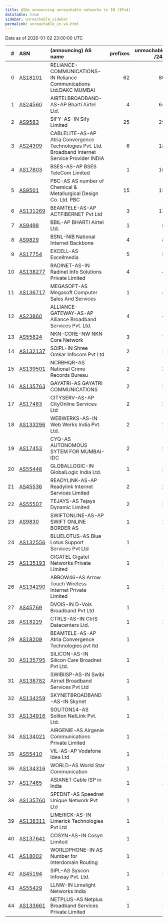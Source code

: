 ```yaml
---
title: ASNs announcing unreachable networks in IN (IPv4)
datatable: true
sidebar: unreachable_sidebar
permalink: unreachable_in-v4.html
---
```


Data as of 2020-01-02 23:00:00 UTC


<div class="datatable-begin"></div>

|   # | ASN                                      | (announcing) AS name                                                                               |   prefixes |   unreachable /24s |
|----:|:-----------------------------------------|:---------------------------------------------------------------------------------------------------|-----------:|-------------------:|
|   0 | [AS18101](unreachable_AS18101-v4.html)   | RELIANCE-COMMUNICATIONS-IN Reliance Communications Ltd.DAKC MUMBAI                                 |         62 |                 80 |
|   1 | [AS24560](unreachable_AS24560-v4.html)   | AIRTELBROADBAND-AS-AP Bharti Airtel Ltd.                                                           |          4 |                 64 |
|   2 | [AS9583](unreachable_AS9583-v4.html)     | SIFY-AS-IN Sify Limited                                                                            |         25 |                 29 |
|   3 | [AS24309](unreachable_AS24309-v4.html)   | CABLELITE-AS-AP Atria Convergence Technologies Pvt. Ltd. Broadband Internet Service Provider INDIA |          6 |                 18 |
|   4 | [AS17803](unreachable_AS17803-v4.html)   | BSES-AS-AP BSES TeleCom Limited                                                                    |          1 |                 16 |
|   5 | [AS9501](unreachable_AS9501-v4.html)     | PBC-AS AS number of Chemical &amp; Metallurgical Design Co. Ltd. PBC                               |         15 |                 15 |
|   6 | [AS131269](unreachable_AS131269-v4.html) | BEAMTELE-AS-AP ACTFIBERNET Pvt Ltd                                                                 |          3 |                 12 |
|   7 | [AS9498](unreachable_AS9498-v4.html)     | BBIL-AP BHARTI Airtel Ltd.                                                                         |          1 |                  8 |
|   8 | [AS9829](unreachable_AS9829-v4.html)     | BSNL-NIB National Internet Backbone                                                                |          4 |                  8 |
|   9 | [AS17754](unreachable_AS17754-v4.html)   | EXCELL-AS Excellmedia                                                                              |          5 |                  5 |
|  10 | [AS138277](unreachable_AS138277-v4.html) | RADINET-AS-IN Radinet Info Solutions Private Limited                                               |          4 |                  4 |
|  11 | [AS136717](unreachable_AS136717-v4.html) | MEGASOFT-AS Megasoft Computer Sales And Services                                                   |          1 |                  4 |
|  12 | [AS23860](unreachable_AS23860-v4.html)   | ALLIANCE-GATEWAY-AS-AP Alliance Broadband Services Pvt. Ltd.                                       |          4 |                  4 |
|  13 | [AS55824](unreachable_AS55824-v4.html)   | NKN-CORE-NW NKN Core Network                                                                       |          3 |                  3 |
|  14 | [AS132137](unreachable_AS132137-v4.html) | SOIPL-IN Shree Omkar Infocom Pvt Ltd                                                               |          2 |                  2 |
|  15 | [AS139501](unreachable_AS139501-v4.html) | NCRBHQR-AS National Crime Records Bureau                                                           |          2 |                  2 |
|  16 | [AS135763](unreachable_AS135763-v4.html) | GAYATRI-AS GAYATRI COMMUNICATIONS                                                                  |          2 |                  2 |
|  17 | [AS17483](unreachable_AS17483-v4.html)   | CITYSERV-AS-AP CityOnline Services Ltd                                                             |          2 |                  2 |
|  18 | [AS133296](unreachable_AS133296-v4.html) | WEBWERKS-AS-IN Web Werks India Pvt. Ltd.                                                           |          2 |                  2 |
|  19 | [AS17453](unreachable_AS17453-v4.html)   | CYQ-AS AUTONOMOUS SYTEM FOR MUMBAI-IDC                                                             |          2 |                  2 |
|  20 | [AS55448](unreachable_AS55448-v4.html)   | GLOBALLOGIC-IN GlobalLogic India Ltd.                                                              |          1 |                  2 |
|  21 | [AS45536](unreachable_AS45536-v4.html)   | READYLINK-AS-AP Readylink Internet Services Limited                                                |          2 |                  2 |
|  22 | [AS55507](unreachable_AS55507-v4.html)   | TEJAYS-AS Tejays Dynamic Limited                                                                   |          2 |                  2 |
|  23 | [AS9830](unreachable_AS9830-v4.html)     | SWIFTONLINE-AS-AP SWIFT ONLINE BORDER AS                                                           |          1 |                  1 |
|  24 | [AS132556](unreachable_AS132556-v4.html) | BLUELOTUS-AS Blue Lotus Support Services Pvt Ltd                                                   |          1 |                  1 |
|  25 | [AS135193](unreachable_AS135193-v4.html) | GIGATEL Gigatel Networks Private Limited                                                           |          1 |                  1 |
|  26 | [AS134290](unreachable_AS134290-v4.html) | ARROW46-AS Arrow Touch Wireless Internet Private Limited                                           |          1 |                  1 |
|  27 | [AS45769](unreachable_AS45769-v4.html)   | DVOIS-IN D-Vois Broadband Pvt Ltd                                                                  |          1 |                  1 |
|  28 | [AS18229](unreachable_AS18229-v4.html)   | CTRLS-AS-IN CtrlS Datacenters Ltd.                                                                 |          1 |                  1 |
|  29 | [AS18209](unreachable_AS18209-v4.html)   | BEAMTELE-AS-AP Atria Convergence Technologies pvt ltd                                              |          1 |                  1 |
|  30 | [AS135795](unreachable_AS135795-v4.html) | SILICON-AS-IN Silicon Care Broadnet Pvt Ltd.                                                       |          1 |                  1 |
|  31 | [AS138782](unreachable_AS138782-v4.html) | SWIBIISP-AS-IN Swibi Airnet Broadband Services Pvt Ltd                                             |          1 |                  1 |
|  32 | [AS134259](unreachable_AS134259-v4.html) | SKYNETBROADBAND-AS-IN Skynet                                                                       |          1 |                  1 |
|  33 | [AS134916](unreachable_AS134916-v4.html) | SOLITON14-AS Soliton NetLink Pvt. Ltd.                                                             |          1 |                  1 |
|  34 | [AS134021](unreachable_AS134021-v4.html) | AIRGENIE-AS Airgenie Communications Private Limited                                                |          1 |                  1 |
|  35 | [AS55410](unreachable_AS55410-v4.html)   | VIL-AS-AP Vodafone Idea Ltd                                                                        |          1 |                  1 |
|  36 | [AS134316](unreachable_AS134316-v4.html) | WORLD-AS World Star Communication                                                                  |          1 |                  1 |
|  37 | [AS17465](unreachable_AS17465-v4.html)   | ASIANET Cable ISP in India                                                                         |          1 |                  1 |
|  38 | [AS135760](unreachable_AS135760-v4.html) | SPEDNT-AS Speednet Unique Network Pvt Ltd                                                          |          1 |                  1 |
|  39 | [AS138311](unreachable_AS138311-v4.html) | LIMERICK-AS-IN Limerick Technologies Pvt Ltd                                                       |          1 |                  1 |
|  40 | [AS137641](unreachable_AS137641-v4.html) | COSYN-AS-IN Cosyn Limited                                                                          |          1 |                  1 |
|  41 | [AS18002](unreachable_AS18002-v4.html)   | WORLDPHONE-IN AS Number for Interdomain Routing                                                    |          1 |                  1 |
|  42 | [AS45194](unreachable_AS45194-v4.html)   | SIPL-AS Syscon Infoway Pvt. Ltd.                                                                   |          1 |                  1 |
|  43 | [AS55429](unreachable_AS55429-v4.html)   | LLNW-IN Limelight Networks India                                                                   |          1 |                  1 |
|  44 | [AS133661](unreachable_AS133661-v4.html) | NETPLUS-AS Netplus Broadband Services Private Limited                                              |          1 |                  1 |

<div class="datatable-end"></div>